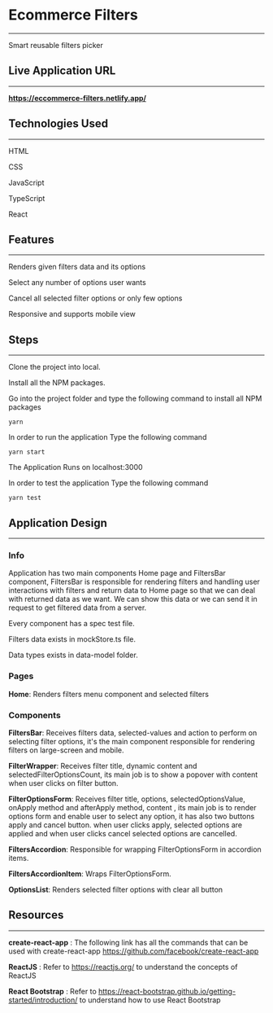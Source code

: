 # Ecommerce Filters

---

Smart reusable filters picker

## Live Application URL

---

**https://eccommerce-filters.netlify.app/**

## Technologies Used

---

HTML

CSS

JavaScript

TypeScript

React

## Features

---

Renders given filters data and its options

Select any number of options user wants

Cancel all selected filter options or only few options

Responsive and supports mobile view

## Steps

---

Clone the project into local.

Install all the NPM packages.

Go into the project folder and type the following command to install all NPM packages

`yarn`

In order to run the application Type the following command

`yarn start`

The Application Runs on localhost:3000

In order to test the application Type the following command

`yarn test`

## Application Design

---

### Info

Application has two main components Home page and FiltersBar component, FiltersBar is responsible for rendering filters and handling user interactions with filters and return data to Home page so that we can deal with returned data as we want.
We can show this data or we can send it in request to get filtered data from a server.

Every component has a spec test file.

Filters data exists in mockStore.ts file.

Data types exists in data-model folder.

### Pages

**Home**: Renders filters menu component and selected filters

### Components

**FiltersBar**: Receives filters data, selected-values and action to perform on selecting filter options, it's the main component responsible for rendering filters on large-screen and mobile.

**FilterWrapper**: Receives filter title, dynamic content and selectedFilterOptionsCount, its main job is to show a popover with content when user clicks on filter button.

**FilterOptionsForm**: Receives filter title, options, selectedOptionsValue, onApply method and afterApply method, content , its main job is to render options form and enable user to select any option, it has also two buttons apply and cancel button.
when user clicks apply, selected options are applied and when user clicks cancel selected options are cancelled.

**FiltersAccordion**: Responsible for wrapping FilterOptionsForm in accordion items.

**FiltersAccordionItem**: Wraps FilterOptionsForm.

**OptionsList**: Renders selected filter options with clear all button

## Resources

---

**create-react-app** : The following link has all the commands that can be used with create-react-app https://github.com/facebook/create-react-app

**ReactJS** : Refer to https://reactjs.org/ to understand the concepts of ReactJS

**React Bootstrap** : Refer to https://react-bootstrap.github.io/getting-started/introduction/ to understand how to use React Bootstrap
